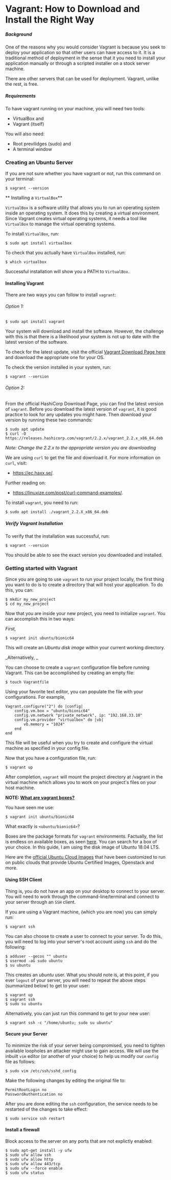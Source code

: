 # Vagrant: How to Download and Install the Right Way

##### Background

One of the reasons why you would consider Vagrant is because you seek to deploy your application so that other users can have access to it. It is a traditional method of deployment in the sense that it you need to install your application manually or through a scripted installer on a stock server machine.

There are other servers that can be used for deployment. Vagrant, unlike the rest, is free. 

##### Requirements

To have vagrant running on your machine, you will need two tools:
* VirtualBox and 
* Vagrant (itself)

You will also need:
* Root previlidges (sudo) and
* A terminal window



### Creating an Ubuntu Server

If you are not sure whether you have vagrant or not, run this command on your terminal:
```
$ vagrant --version
```

** Installing a `VirtualBox`**

`VirtualBox` is a software utility that allows you to run an operating system inside an operating system. It does this by creating a virtual environment. Since Vagrant creates virtual operating systems, it needs a tool like `VirtualBox` to manage the virtual operating systems.

To install `VirtualBox`, run:
```
$ sudo apt install virtualbox
```

To check that you actually have `VirtualBox` installed, run:
```python3
$ which virtualbox
```

Successful installation will show you a PATH to `VirtualBox`.


#### Installing Vagrant

There are two ways you can follow to install `vagrant`:

###### Option 1:
```python3
$ sudo apt install vagrant
```
Your system will download and install the software. However, the challenge with this is that there is a likelihood your system is not up to date with the latest version of the software.

To check for the latest update, visit the official [Vagrant Download Page here](https://www.vagrantup.com/downloads.html) and download the appropriate one for your OS.

To check the version installed in your system, run:
```python3
$ vagrant --version
```

###### Option 2:

From the official HashiCorp Download Page, you can find the latest version of `vagrant`. Before you download the latest version of `vagrant`, it is good practice to look for any updates you might have. Then download your version by running these two commands:
```python3
$ sudo apt update
$ curl -O https://releases.hashicorp.com/vagrant/2.2.x/vagrant_2.2.x_x86_64.deb
```
_Note: Change the 2.2.x to the appropriate version you are downloading_

We are using `curl` to get the file and download it. For more information on `curl`, visit:
* https://ec.haxx.se/. 

Further reading on:
* https://linuxize.com/post/curl-command-examples/.

To install `vagrant`, you need to run:
```python3
$ sudo apt install ./vagrant_2.2.X_x86_64.deb
```
##### Verify Vagrant Installation

To verify that the installation was successful, run:
```python3
$ vagrant --version
```
You should be able to see the exact version you downloaded and installed.



### Getting started with Vagrant

Since you are going to use `vagrant` to run your project locally, the first thing you want to do is to create a directory that will host your application. To do this, you can:
```python3
$ mkdir my_new_project
$ cd my_new_project
```

Now that you are inside your new project, you need to initialize `vagrant`. You can accomplish this in two ways:

_First,_
```python3
$ vagrant init ubuntu/bionic64
```
This will create an _Ubuntu disk image_ within your current working directory.

_Alternatively, _

You can choose to create a `vagrant` configuration file before running Vagrant. This can be accomplished by creating an empty file:
```python3
$ touch Vagrantfile
```
Using your favorite text editor, you can populate the file with your configurations. For example,
```
Vagrant.configure("2") do |config|
    config.vm.box = "ubuntu/bionic64"
    config.vm.network "private_network", ip: "192.168.33.10"
    config.vm.provider "virtualbox" do |vb|
        vb.memory = "1024"
    end
end
```
This file will be useful when you try to create and configure the virtual machine as specified in your config file.

Now that you have a configuration file, run:
```python3
$ vagrant up
```
After completion, `vagrant` will mount the project directory at /vagrant in the virtual machine which allows you to work on your project's files on your host machine.

**NOTE: [What are vagrant boxes?](https://www.vagrantup.com/docs/boxes)**

You have seen me use:
```python3
$ vagrant init ubuntu/bionic64
```
What exactly is `<ubuntu/bionic64>`? 

Boxes are the package formats for `vagrant` environments. Factually, the list is endless on available boxes, as seen [here](https://app.vagrantup.com/boxes/search). You can search for a box of your choice. In this guide, I am using the disk image of Ubuntu 18.04 LTS. 

Here are the [official Ubuntu Cloud Images](https://cloud-images.ubuntu.com/) that have been customized to run on public clouds that provide Ubuntu Certified Images, Openstack and more.




#### Using SSH Client

Thing is, you do not have an app on your desktop to connect to your server. You will need to work through the command-line/terminal  and connect to your server through an `SSH` client. 

If you are using a Vagrant machine, (which you are now) you can simply run:
```python3
$ vagrant ssh
```
You can also choose to create a user to connect to your server. To do this, you will need to log into your server's root account using `ssh` and do the following:
```python3
$ adduser --gecos "" ubuntu
$ usermod -aG sudo ubuntu
$ su ubuntu
```
This creates an _ubuntu_ user. What you should note is, at this point, if you ever `logout` of your server, you will need to repeat the above steps (summarized below) to get to your user:
```python3
$ vagrant up
$ vagrant ssh
$ sudo su ubuntu
```
Alternatively, you can just run this command to get to your new user:
```python3
$ vagrant ssh -c "/home/ubuntu; sudo su ubuntu"
```


#### Secure your Server

To minimize the risk of your server being compromised, you need to tighten available loopholes an attacker might use to gain access. We will use the inbuilt `vim` editor (or another of your choice) to help us modify our `config` file as follows:
```python3
$ sudo vim /etc/ssh/sshd_config
```
Make the following changes by editing the original file to:
```
PermitRootLogin no
PasswordAuthentication no
```

After you are done editing the `ssh` configuration, the service needs to be restarted of the changes to take effect:
```python3
$ sudo service ssh restart
```
#### Install a firewall

Block access to the server on any ports that are not explictly enabled:
```python3
$ sudo apt-get install -y ufw
$ sudo ufw allow ssh
$ sudo ufw allow http
$ sudo ufw allow 443/tcp
$ sudo ufw --force enable
$ sudo ufw status
```
